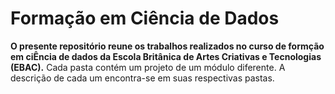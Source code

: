 # Formação em Ciência de Dados

**O presente repositório reune os trabalhos realizados no curso de formção em ciÊncia de dados da Escola Britânica de Artes Criativas e Tecnologias (EBAC).**
Cada pasta contém um projeto de um módulo diferente. A descrição de cada um encontra-se em suas respectivas pastas.
